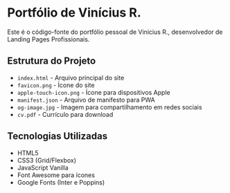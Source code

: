# Portfólio de Vinícius R.

Este é o código-fonte do portfólio pessoal de Vinícius R., desenvolvedor de Landing Pages Profissionais.

## Estrutura do Projeto

- `index.html` - Arquivo principal do site
- `favicon.png` - Ícone do site
- `apple-touch-icon.png` - Ícone para dispositivos Apple
- `manifest.json` - Arquivo de manifesto para PWA
- `og-image.jpg` - Imagem para compartilhamento em redes sociais
- `cv.pdf` - Currículo para download

## Tecnologias Utilizadas

- HTML5
- CSS3 (Grid/Flexbox)
- JavaScript Vanilla
- Font Awesome para ícones
- Google Fonts (Inter e Poppins)
